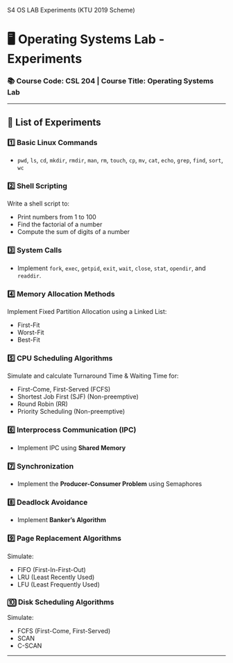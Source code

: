 S4 OS LAB Experiments (KTU 2019 Scheme)

# 🖥️ Operating Systems Lab - Experiments  


### 📚 Course Code: CSL 204 | Course Title: Operating Systems Lab  
---

## 🔹 **List of Experiments**  

### **1️⃣ Basic Linux Commands**
- `pwd`, `ls`, `cd`, `mkdir`, `rmdir`, `man`, `rm`, `touch`, `cp`, `mv`, `cat`, `echo`, `grep`, `find`, `sort`, `wc`  

### **2️⃣ Shell Scripting**
Write a shell script to:
- Print numbers from 1 to 100  
- Find the factorial of a number  
- Compute the sum of digits of a number  

### **3️⃣ System Calls**
- Implement `fork`, `exec`, `getpid`, `exit`, `wait`, `close`, `stat`, `opendir`, and `readdir`.  

### **4️⃣ Memory Allocation Methods**
Implement Fixed Partition Allocation using a Linked List:
- First-Fit  
- Worst-Fit  
- Best-Fit  

### **5️⃣ CPU Scheduling Algorithms**
Simulate and calculate Turnaround Time & Waiting Time for:
- First-Come, First-Served (FCFS)  
- Shortest Job First (SJF) (Non-preemptive)  
- Round Robin (RR)  
- Priority Scheduling (Non-preemptive)  

### **6️⃣ Interprocess Communication (IPC)**
- Implement IPC using **Shared Memory**  

### **7️⃣ Synchronization**
- Implement the **Producer-Consumer Problem** using Semaphores  

### **8️⃣ Deadlock Avoidance**
- Implement **Banker’s Algorithm**  

### **9️⃣ Page Replacement Algorithms**
Simulate:
- FIFO (First-In-First-Out)  
- LRU (Least Recently Used)  
- LFU (Least Frequently Used)  

### **🔟 Disk Scheduling Algorithms**
Simulate:
- FCFS (First-Come, First-Served)  
- SCAN  
- C-SCAN  

---

